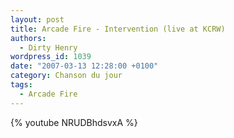 ```yaml
---
layout: post
title: Arcade Fire - Intervention (live at KCRW)
authors:
  - Dirty Henry
wordpress_id: 1039
date: "2007-03-13 12:28:00 +0100"
category: Chanson du jour
tags:
  - Arcade Fire
---
```


{% youtube NRUDBhdsvxA %}
